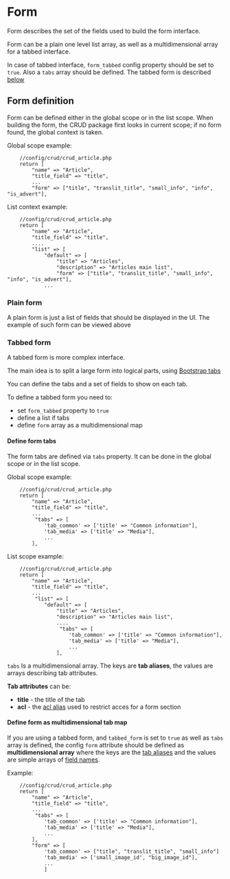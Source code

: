 # Form

Form describes the set of the fields used to build the form interface.

Form can be a plain one level list array, as well as a multidimensional array for a tabbed interface.

In case of tabbed interface, `form_tabbed` config property should be set to `true`. Also a `tabs` array should be defined. The tabbed form is described [below](#tabbed_form_definition)

<a name="form_definition"></a>
## Form definition

Form can be defined either in the global scope or in the list scope.
When building the form, the CRUD package first looks in current scope; if no form found, the global context is taken.

Global scope example:


```
    //config/crud/crud_article.php
    return [
        "name" => "Article",
        "title_field" => "title",
        ...
        "form" => ["title", "translit_title", "small_info", "info", "is_advert"],
```


List context example:


```
    //config/crud/crud_article.php
    return [
        "name" => "Article",
        "title_field" => "title",
        ....
        "list" => [
        	"default" => [
                "title" => "Articles",
                "description" => "Articles main list",
                "form" => ["title", "translit_title", "small_info", "info", "is_advert"],
            ...
```  

<a name="plain_form_definition"></a>
### Plain form

A plain form is just a list of fields that should be displayed in the UI. The example of such form can be viewed above

<a name="tabbed_form_definition"></a>
### Tabbed form

A tabbed form is more complex interface. 

The main idea is to split a large form into logical parts, using [Bootstrap tabs](!http://getbootstrap.com/javascript/#tabs)

You can define the tabs and a set of fields to show on each tab.

To define a tabbed form you need to:
- set `form_tabbed` property to `true` 
- define a list if tabs
- define `form` array as a multidimensional map

#### Define form tabs

The form tabs are defined via `tabs` property. It can be done in the global scope or in the list scope.

Global scope example:

```
    //config/crud/crud_article.php
    return [
        "name" => "Article",
        "title_field" => "title",
        ...
         "tabs" => [
        	'tab_common' => ['title' => "Common information"],
        	'tab_media' => ['title' => "Media"],
            ...
    	],
```
List  scope example:

```
    //config/crud/crud_article.php
    return [
        "name" => "Article",
        "title_field" => "title",
        ...
         "list" => [
        	"default" => [
                "title" => "Articles",
                "description" => "Articles main list",                
                ....
                 "tabs" => [
                    'tab_common' => ['title' => "Common information"],
                    'tab_media' => ['title' => "Media"],
                    ...
                ],
```
<a name="tab_aliases"></a>
`tabs` Is a multidimensional array. The keys are **tab aliases**, the values are arrays describing tab attributes.

**Tab attributes** can be:
- **title** - the title of the tab
- **acl** - the [acl alias](Config/Acl#aliases) used to restrict acces for a form section


#### Define form as multidimensional tab map

If you are using a tabbed form, and `tabbed_form` is set to `true` as well as `tabs` array is defined, the config `form`  attribute should be defined  as **multidimensional array** where the keys are the [tab aliases](#tab_aliases) and the values are simple arrays of [field names](#field_names). 

Example:

```
    //config/crud/crud_article.php
    return [
        "name" => "Article",
        "title_field" => "title",
        ...
         "tabs" => [
        	'tab_common' => ['title' => "Common information"],
        	'tab_media' => ['title' => "Media"],
            ...
    	],
        "form" => [
        	'tab_common' => ["title", "translit_title", "small_info"]
        	'tab_media' => ['small_image_id', "big_image_id"],
            ...
            ]
            
```
